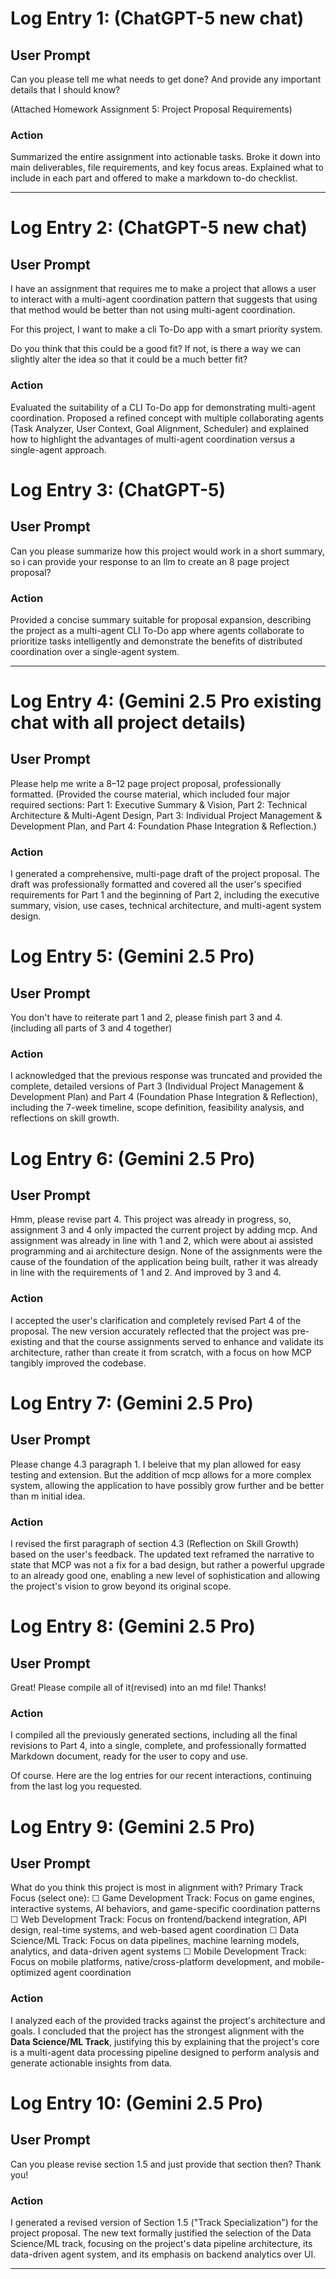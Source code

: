 # Log Entry 1: (ChatGPT-5 new chat)
## User Prompt
Can you please tell me what needs to get done? And provide any important details that I should know?

(Attached Homework Assignment 5: Project Proposal Requirements)

### Action 
Summarized the entire assignment into actionable tasks. Broke it down into main deliverables, file requirements, and key focus areas. Explained what to include in each part and offered to make a markdown to-do checklist.

---

# Log Entry 2: (ChatGPT-5 new chat)
## User Prompt
I have an assignment that requires me to make a project that allows a user to interact with a multi-agent coordination pattern that suggests that using that method would be better than not using multi-agent coordination.

For this project, I want to make a cli To-Do app with a smart priority system.

Do you think that this could be a good fit? If not, is there a way we can slightly alter the idea so that it could be a much better fit?

### Action
Evaluated the suitability of a CLI To-Do app for demonstrating multi-agent coordination. Proposed a refined concept with multiple collaborating agents (Task Analyzer, User Context, Goal Alignment, Scheduler) and explained how to highlight the advantages of multi-agent coordination versus a single-agent approach.

# Log Entry 3: (ChatGPT-5)
## User Prompt
Can you please summarize how this project would work in a short summary, so i can provide your response to an llm to create an 8 page project proposal?

### Action
Provided a concise summary suitable for proposal expansion, describing the project as a multi-agent CLI To-Do app where agents collaborate to prioritize tasks intelligently and demonstrate the benefits of distributed coordination over a single-agent system.

--- 

# Log Entry 4: (Gemini 2.5 Pro existing chat with all project details)
## User Prompt
Please help me write a 8–12 page project proposal, professionally formatted.
(Provided the course material, which included four major required sections: Part 1: Executive Summary & Vision, Part 2: Technical Architecture & Multi-Agent Design, Part 3: Individual Project Management & Development Plan, and Part 4: Foundation Phase Integration & Reflection.)

### Action
I generated a comprehensive, multi-page draft of the project proposal. The draft was professionally formatted and covered all the user's specified requirements for Part 1 and the beginning of Part 2, including the executive summary, vision, use cases, technical architecture, and multi-agent system design.

# Log Entry 5: (Gemini 2.5 Pro)
## User Prompt
You don't have to reiterate part 1 and 2, please finish part 3 and 4. (including all parts of 3 and 4 together)

### Action
I acknowledged that the previous response was truncated and provided the complete, detailed versions of Part 3 (Individual Project Management & Development Plan) and Part 4 (Foundation Phase Integration & Reflection), including the 7-week timeline, scope definition, feasibility analysis, and reflections on skill growth.

# Log Entry 6: (Gemini 2.5 Pro)
## User Prompt
Hmm, please revise part 4. This project was already in progress, so, assignment 3 and 4 only impacted the current project by adding mcp. And assignment was already in line with 1 and 2, which were about ai assisted programming and ai architecture design.
None of the assignments were the cause of the foundation of the application being built, rather it was already in line with the requirements of 1 and 2. And improved by 3 and 4.

### Action
I accepted the user's clarification and completely revised Part 4 of the proposal. The new version accurately reflected that the project was pre-existing and that the course assignments served to enhance and validate its architecture, rather than create it from scratch, with a focus on how MCP tangibly improved the codebase.

# Log Entry 7: (Gemini 2.5 Pro)
## User Prompt
Please change 4.3 paragraph 1. I beleive that my plan allowed for easy testing and extension. But the addition of mcp allows for a more complex system, allowing the application to have possibly grow further and be better than m initial idea.

### Action
I revised the first paragraph of section 4.3 (Reflection on Skill Growth) based on the user's feedback. The updated text reframed the narrative to state that MCP was not a fix for a bad design, but rather a powerful upgrade to an already good one, enabling a new level of sophistication and allowing the project's vision to grow beyond its original scope.

# Log Entry 8: (Gemini 2.5 Pro)
## User Prompt
Great! Please compile all of it(revised) into an md file! Thanks!

### Action
I compiled all the previously generated sections, including all the final revisions to Part 4, into a single, complete, and professionally formatted Markdown document, ready for the user to copy and use.

Of course. Here are the log entries for our recent interactions, continuing from the last log you requested.

# Log Entry 9: (Gemini 2.5 Pro)
## User Prompt
What do you think this project is most in alignment with?
Primary Track Focus (select one): ☐ Game Development Track: Focus on game engines, interactive systems, AI behaviors, and game-specific coordination patterns ☐ Web Development Track: Focus on frontend/backend integration, API design, real-time systems, and web-based agent coordination ☐ Data Science/ML Track: Focus on data pipelines, machine learning models, analytics, and data-driven agent systems ☐ Mobile Development Track: Focus on mobile platforms, native/cross-platform development, and mobile-optimized agent coordination

### Action
I analyzed each of the provided tracks against the project's architecture and goals. I concluded that the project has the strongest alignment with the **Data Science/ML Track**, justifying this by explaining that the project's core is a multi-agent data processing pipeline designed to perform analysis and generate actionable insights from data.

# Log Entry 10: (Gemini 2.5 Pro)
## User Prompt
Can you please revise section 1.5 and just provide that section then? Thank you!

### Action
I generated a revised version of Section 1.5 ("Track Specialization") for the project proposal. The new text formally justified the selection of the Data Science/ML track, focusing on the project's data pipeline architecture, its data-driven agent system, and its emphasis on backend analytics over UI.

---

